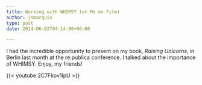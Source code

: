 ```yaml
---
title: Working with WHIMSY (or Me on Film)
author: jsmarquis
type: post
date: 2014-06-02T04:14:00+00:00

---
```

I had the incredible opportunity to present on my book, _Raising Unicorns,_ in Berlin last month at the re:publica conference. I talked about the importance of WHIMSY. Enjoy, my friends!

{{< youtube  2C7Fkov1IpU >}}
